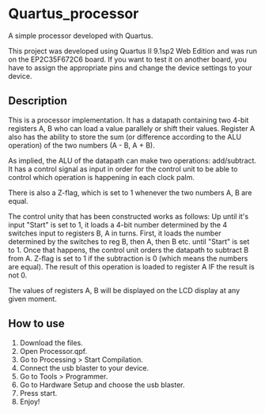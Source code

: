 # Quartus_processor
 A simple processor developed with Quartus.

 This project was developed using Quartus II 9.1sp2 Web Edition and was run on the EP2C35F672C6 board. If you want to test it on another board, you have to assign the appropriate pins and change the device settings to your device.

 ## Description 

 This is a processor implementation. It has a datapath containing two 4-bit registers A, B who can load a value parallely or shift their values. Register A also has the ability to store the sum (or difference according to the ALU operation) of the two numbers (A - B, A + B).

As implied, the ALU of the datapath can make two operations: add/subtract. It has a control signal as input in order for the control unit to be able to control which operation is happening in each clock palm.

There is also a Z-flag, which is set to 1 whenever the two numbers A, B are equal.

The control unity that has been constructed works as follows: Up until it's input "Start" is set to 1, it loads a 4-bit number determined by the 4 switches input to registers B, A in turns. First, it loads the number determined by the switches to reg B, then A, then B etc. until "Start" is
set to 1. Once that happens, the control unit orders the datapath to subtract B from A. Z-flag is set to 1 if the subtraction is 0 (which means the numbers are equal). The result of this operation is loaded to register A IF the result is not 0.

The values of registers A, B will be displayed on the LCD display at any given moment.

## How to use

1. Download the files.
2. Open Processor.qpf.
3. Go to Processing > Start Compilation.
4. Connect the usb blaster to your device.
5. Go to Tools > Programmer.
6. Go to Hardware Setup and choose the usb blaster.
7. Press start.
8. Enjoy!